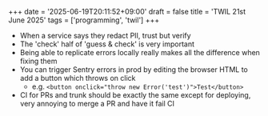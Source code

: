 +++
date = '2025-06-19T20:11:52+09:00'
draft = false
title = 'TWIL 21st June 2025'
tags = ['programming', 'twil']
+++

- When a service says they redact PII, trust but verify
- The 'check' half of 'guess & check' is very important
- Being able to replicate errors locally really makes all the difference when fixing them
- You can trigger Sentry errors in prod by editing the browser HTML to add a button which throws on click
  - e.g. `<button onclick="throw new Error('test')">Test</button>`
- CI for PRs and trunk should be exactly the same except for deploying, very annoying to merge a PR and have it fail CI

